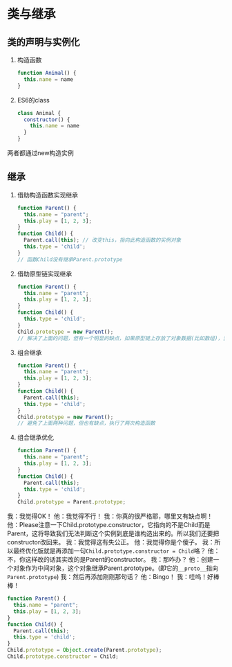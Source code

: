 # 类与继承

## 类的声明与实例化

1. 构造函数

    ``` javascript
    function Animal() {
      this.name = name
    }
    ```

2. ES6的class

    ``` javascript
    class Animal {
      constructor() {
        this.name = name
      }
    }
    ```

两者都通过new构造实例

## 继承

1. 借助构造函数实现继承

    ``` javascript
    function Parent() {
      this.name = "parent";
      this.play = [1, 2, 3];
    }
    function Child() {
      Parent.call(this); // 改变this，指向此构造函数的实例对象
      this.type = 'child';
    }
    // 函数Child没有继承Parent.prototype
    ```

2. 借助原型链实现继承

    ``` javascript
    function Parent() {
      this.name = "parent";
      this.play = [1, 2, 3];
    }
    function Child() {
      this.type = 'child';
    }
    Child.prototype = new Parent();
    // 解决了上面的问题，但有一个明显的缺点，如果原型链上存放了对象数据(比如数组)，当一个实例更改了数据，那么就会影响到所有实例
    ```

3. 组合继承

    ``` javascript
    function Parent() {
      this.name = "parent";
      this.play = [1, 2, 3];
    }
    function Child() {
      Parent.call(this);
      this.type = 'child';
    }
    Child.prototype = new Parent();
    // 避免了上面两种问题，但也有缺点，执行了两次构造函数
    ```

4. 组合继承优化

    ``` javascript
    function Parent() {
      this.name = "parent";
      this.play = [1, 2, 3];
    }
    function Child() {
      Parent.call(this);
      this.type = 'child';
    }
    Child.prototype = Parent.prototype;
    ```

我：我觉得OK！
他：我觉得不行！
我：你真的很严格耶，哪里又有缺点啊！
他：Please注意一下Child.prototype.constructor，它指向的不是Child而是Parent，这将导致我们无法判断这个实例到底是谁构造出来的。所以我们还要把constructor改回来。
我：我觉得这有失公正。
他：我觉得你是个傻子。
我：所以最终优化版就是再添加一句`Child.prototype.constructor = Child`咯？
他：不，你这样改的话其实改的是Parent的constructor。
我：那咋办？
他：创建一个对象作为中间对象，这个对象继承Parent.prototype。(即它的`__proto__`指向`Parent.prototype`)
我：然后再添加刚刚那句话？
他：Bingo！
我：哇呜！好棒棒！

 ``` javascript
 function Parent() {
   this.name = "parent";
   this.play = [1, 2, 3];
 }
 function Child() {
   Parent.call(this);
   this.type = 'child';
 }
 Child.prototype = Object.create(Parent.prototype);
 Child.prototype.constructor = Child;
 ```
